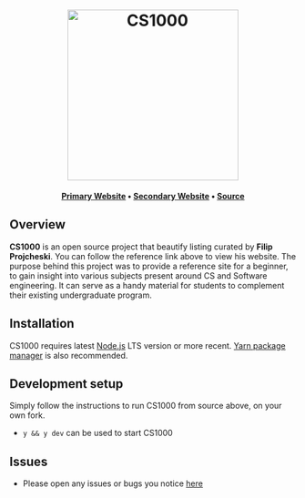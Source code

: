 <h1 align="center">
	<img
		width="300"
		alt="CS1000"
		src="https://image.flaticon.com/icons/png/512/3964/3964036.png">
</h1>

<p align="center">
	<strong>
		<a href="http://cs1000.surge.sh">Primary Website</a>
		•
		<a href="http://cs1000.vercel.com">Secondary Website</a>
		•
		<a href="https://github.com/tpkahlon/cs1000">Source</a>
	</strong>
</p>

## Overview

**CS1000** is an open source project that beautify listing curated by **Filip Projcheski**. You can follow the reference link above to view his website. The purpose behind this project was to provide a reference site for a beginner, to gain insight into various subjects present around CS and Software engineering. It can serve as a handy material for students to complement their existing undergraduate program.

## Installation

CS1000 requires latest [Node.js](https://nodejs.org/) LTS version or more recent.
[Yarn package manager](https://yarnpkg.com/) is also recommended.

## Development setup

Simply follow the instructions to run CS1000 from source above, on your own fork.

- `y && y dev` can be used to start CS1000

## Issues

- Please open any issues or bugs you notice [here](https://github.com/tpkahlon/cs1000/issues)
